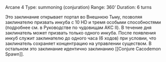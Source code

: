 Arcane 4
Type: summoning (conjuration)
Range: 360’
Duration: 6 turns

Это заклинание открывает портал во Внешнюю Тьму, позволяя заклинателю призвать инкуба с 10 HD и тремя особыми способностями (подробнее см. в Руководстве по чудовищам АКС II). В течение дня заклинатель может призвать только одного инкуба. После появления инкуб служит заклинателю до одного часа (6 ходов) при условии, что заклинатель сохраняет концентрацию на управлении существом. В остальном это заклинание идентично заклинанию [[Conjure Cacodemon Spawn]].